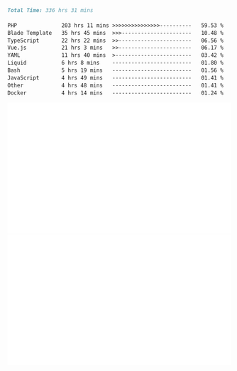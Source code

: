 <!--START_SECTION:waka-->

```markdown
Total Time: 336 hrs 31 mins

PHP              203 hrs 11 mins >>>>>>>>>>>>>>>----------   59.53 %
Blade Template   35 hrs 45 mins  >>>----------------------   10.48 %
TypeScript       22 hrs 22 mins  >>-----------------------   06.56 %
Vue.js           21 hrs 3 mins   >>-----------------------   06.17 %
YAML             11 hrs 40 mins  >------------------------   03.42 %
Liquid           6 hrs 8 mins    -------------------------   01.80 %
Bash             5 hrs 19 mins   -------------------------   01.56 %
JavaScript       4 hrs 49 mins   -------------------------   01.41 %
Other            4 hrs 48 mins   -------------------------   01.41 %
Docker           4 hrs 14 mins   -------------------------   01.24 %
```

<!--END_SECTION:waka-->
<p align="center">
    <img src="https://raw.githubusercontent.com/rjp2525/rjp2525/output/generated/overview.svg">
    <img src="https://raw.githubusercontent.com/rjp2525/rjp2525/output/generated/languages.svg">
</p>
